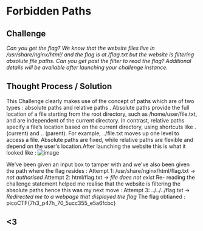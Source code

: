 # Forbidden Paths 

## Challenge 
*Can you get the flag?
We know that the website files live in /usr/share/nginx/html/ and the flag is at /flag.txt but the website is filtering absolute file paths. Can you get past the filter to read the flag?
Additional details will be available after launching your challenge instance.*

## Thought Process / Solution 
This Challenge clearly makes use of the concept of paths which are of two types : absolute paths and relative paths . Absolute paths provide the full location of a file starting from the root directory, such as /home/user/file.txt, and are independent of the current directory. In contrast, relative paths specify a file’s location based on the current directory, using shortcuts like . (current) and .. (parent). For example, ../file.txt moves up one level to access a file. Absolute paths are fixed, while relative paths are flexible and depend on the user's location.After launching the website this is what it looked like :
![image](https://github.com/user-attachments/assets/6f723f22-0730-4915-bee9-a31b9a9a8a2b)

We've been given an input box to tamper with and we've also been given the path where the flag resides :
Attempt 1: /usr/share/nginx/html/flag.txt -> *not authorised*
Attempt 2: html/flag.txt -> *file does not exist*
Re- reading the challenge statement helped me realise that the website is filtering the absolute paths hence this was my next move :
Attempt 3: ../../../flag.txt -> *Redirected me to a webpage that displayed the flag*
The flag obtianed : picoCTF{7h3_p47h_70_5ucc355_e5a6fcbc}

## <3
